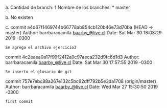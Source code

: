 a. 
Cantidad de branch: 1 
Nombre de los branches: * master

b. 
No existen

c. 
commit a4d67f1469744b66778ab854cb120b46e73d70ba (HEAD -> master)
Author: barrbaracamila <baarby_@live.cl>
Date:   Sat Mar 30 18:08:29 2019 -0300

    Se agrega el archivo ejercicio3

commit 4c2eaea0a17f99f2412a9c97aeca232d9fc6d1d3
Author: barrbaracamila <baarby_@live.cl>
Date:   Sat Mar 30 17:57:55 2019 -0300

    Se inserto el glosario de git

commit 757e7ebc88a267e132c5bc62dff792b5e3da1708 (origin/master)
Author: barrbaracamila <baarby_@live.cl>
Date:   Wed Mar 27 15:30:50 2019 -0300

    first commit
